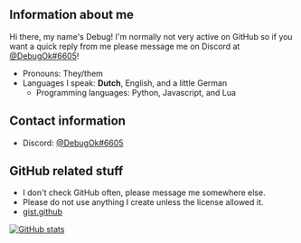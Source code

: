 ## Information about me
Hi there, my name's Debug! I'm normally not very active on GitHub so if you want a quick reply from me please message me on Discord at [@DebugOk#6605](https://discordapp.com/users/282227463642415104)!

* Pronouns: They/them
* Languages I speak: __Dutch__, English, and a little German
  * Programming languages: Python, Javascript, and Lua
## Contact information
* Discord: [@DebugOk#6605](https://discordapp.com/users/282227463642415104)
## GitHub related stuff
* I don't check GitHub often, please message me somewhere else.
* Please do not use anything I create unless the license allowed it.
* [gist.github](https://gist.github.com/DebugOk)

[![GitHub stats](https://github-readme-stats.vercel.app/api?username=DebugOk&count_private=true&theme=dark)](https://github.com/anuraghazra/github-readme-stats)

